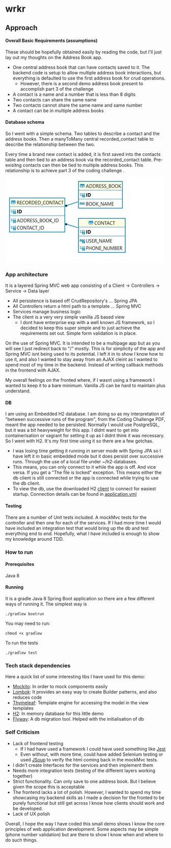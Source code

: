 # wrkr

## Approach

#### Overall Basic Requirements (assumptions)
These should be hopefully obtained easily by reading the code, but I'll just lay out my thoughts
on the Address Book app.

- One central address book that can have contacts saved to it. The backend code is setup to allow multiple address book interactions, but everything is defaulted to use the first address book for crud operations.
  - However, there is a second demo address book present to accomplish part 3 of the challenge
- A contact is a name and a number that is less than 8 digits
- Two contacts can share the same name
- Two contacts cannot share the same name and same number
- A contact can be in multiple address books


#### Database schema
So I went with a simple schema. Two tables to describe a contact and the address books. Then a manyToMany central recorded_contact table to describe the relationship between the two. 

Every time a brand new contact is added, it is first saved into the contacts table and then tied to an address book via the recorded_contact table.
Pre-exisitng contacts can then be tied to multiple address books. This relationship is to achieve part 3 of the coding challenge .

![schema](./doc/schema.JPG)

### App architecture
It is a layered Spring MVC web app consisting of a Client -> Controllers -> Service -> Data layer

- All persistence is based off CrudRepository's ... Spring JPA
- All Controllers return a html path to a template ... Spring MVC
- Services manage business logic
- The client is a very very simple vanilla JS based view
  - I dont have enterprise exp with a well known JS framework, so I decided to keep this super simple and to just achieve the requirements set out. Simple form validation is in place.

On the use of Spring MVC. It is intended to be a multipage app but as you will see I just redirect back to "/" mostly. This is for simplicity of the app and Spring MVC isnt being used to its potential. 
I left it in to show I know how to use it, and also I wanted to stay away from an AJAX cleint as I wanted to spend most of my time in the backend. Instead of writing callback methods in the frontend with AJAX.

My overall feelings on the fronted where, if I wasnt using a framework I wanted to keep it to a bare minimum. Vanilla JS can be hard to maintain plus understand.

#### DB
I am using an Embedded H2 database. I am doing so as my interpretation of "between successive runs of the program", from the Coding Challenge PDF, meant the app needed to be persisted. 
Normally I would use PostgreSQL, but it was a bit heavyweight for this app. I didnt want to get into containerisation or vagrant for setting it up as I didnt think it was necessary. So I went with H2. 
It's my first time using it so there are a few gotchas.
- I was losing time getting it running in server mode with Spring JPA so I have left it in basic embedded mode but it does persist over successive runs. Through the use of a local file under ~/h2-databases.
- This means, you can only connect to it while the app is off. And vice versa. If you get a "The file is locked" exception. This means either the db client is still connected or the app is connected while trying to use the db client.
- To view the db, use the downloaded H2 [client](https://www.h2database.com/html/main.html) to connect for easiest startup. Connection details can be found in [application.yml](.src/main/resources/application.yml)

#### Testing
There are a number of Unit tests included. A mockMvc tests for the controller and then one for each of the services. If I had more time I would have included an integration test that would bring up the db and test everything end to end.
Hopefully, what I have included is enough to show my knowledge around TDD.

### How to run
#### Prerequisites
Java 8

#### Running
It is a gradle Java 8 Spring Boot application so there are a few different ways of running it. The simplest way is 
```shell script
./gradlew bootrun
```

You may need to run:
```shell script
chmod +x gradlew
```

To run the tests

```shell script
./gradlew test
```

### Tech stack dependencies

Here a quick list of some interesting libs I have used for this demo:

- [Mockito](https://site.mockito.org/): In order to mock components easily
- [Lombok](https://projectlombok.org/): It provides an easy way to create Builder patterns, and also reduces code
- [Thymeleaf](https://www.thymeleaf.org/): Template engine for accessing the model in the view templates
- [H2](https://www.h2database.com/html/main.html): In memory database for this little demo
- [Flyway](https://flywaydb.org/): A db migration tool. Helped with the initialisation of db

### Self Criticism
- Lack of frontend testing
  - If I had have used a framework I could have used something like [Jest](https://jestjs.io/)
  - Even without, with more time, could have added Selenium testing or used [JSoup](https://jsoup.org/) to verify the html coming back in the mockMvc tests.
- I didn't create Interfaces for the services and then implement them
- Needs more integration tests (testing of the different layers working together)
- Strict functionality. Can only save to one address book. But I believe given the scope this is acceptable
- The frontend lacks a lot of polish. However, I wanted to spend my time showcasing my backend skills as I made a decision for the fronted to be purely functional but still get across I know how clients should work and be developed.
- Lack of UX polish


Overall, I hope the way I have coded this small demo shows I know the core principles of web application development. Some aspects may be simple (phone number validation) but are there to show I know when and where to do such things. 


